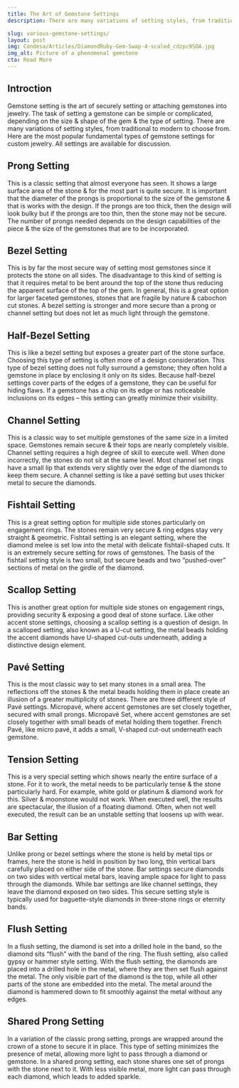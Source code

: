```yaml
---
title: The Art of Gemstone Settings
description: There are many variations of setting styles, from traditional to modern. Here is the most popular of the various gemstone settings available.

slug: various-gemstone-settings/
layout: post
img: Condesa/Articles/DiamondRuby-Gem-Swap-4-scaled_cdzpc9SOA.jpg
img_alt: Picture of a phenomenal gemstone
cta: Read More
---
```

## Introction
Gemstone setting is the art of securely setting or attaching gemstones into jewelry. The task of setting a gemstone can be simple or complicated, depending on the size & shape of the gem & the type of setting. There are many variations of setting styles, from traditional to modern to choose from. Here are the most popular fundamental types of gemstone settings for custom jewelry. All settings are available for discussion.

## Prong Setting
This is a classic setting that almost everyone has seen. It shows a large surface area of the stone & for the most part is quite secure.
It is important that the diameter of the prongs is proportional to the size of the gemstone & that is works with the design.
If the prongs are too thick, then the design will look bulky but if the prongs are too thin, then the stone may not be secure. The number of prongs needed depends on the design capabilities of the piece & the size of the gemstones that are to be incorporated.

## Bezel Setting
This is by far the most secure way of setting most gemstones since it protects the stone on all sides.
The disadvantage to this kind of setting is that it requires metal to be bent around the top of the stone thus reducing the apparent surface of the top of the gem.
In general, this is a great option for larger faceted gemstones, stones that are fragile by nature & cabochon cut stones. A bezel setting is stronger and more secure than a prong or channel setting but does not let as much light through the gemstone.

## Half-Bezel Setting
This is like a bezel setting but exposes a greater part of the stone surface. Choosing this type of setting is often more of a design consideration.
This type of bezel setting does not fully surround a gemstone; they often hold a gemstone in place by enclosing it only on its sides.
Because half-bezel settings cover parts of the edges of a gemstone, they can be useful for hiding flaws. If a gemstone has a chip on its edge or has noticeable inclusions on its edges – this setting can greatly minimize their visibility.

## Channel Setting
This is a classic way to set multiple gemstones of the same size in a limited space. Gemstones remain secure & their tops are nearly completely visible.
Channel setting requires a high degree of skill to execute well. When done incorrectly, the stones do not sit at the same level.
Most channel set rings have a small lip that extends very slightly over the edge of the diamonds to keep them secure. A channel setting is like a pavé setting but uses thicker metal to secure the diamonds.

## Fishtail Setting
This is a great setting option for multiple side stones particularly on engagement rings. The stones remain very secure & ring edges stay very straight & geometric.
Fishtail setting is an elegant setting, where the diamond melee is set low into the metal with delicate fishtail-shaped cuts. It is an extremely secure setting for rows of gemstones.
The basis of the fishtail setting style is two small, but secure beads and two “pushed-over” sections of metal on the girdle of the diamond.

## Scallop Setting
This is another great option for multiple side stones on engagement rings, providing security & exposing a good deal of stone surface.
Like other accent stone settings, choosing a scallop setting is a question of design. In a scalloped setting, also known as a U-cut setting, the metal beads holding the accent diamonds have U-shaped cut-outs underneath, adding a distinctive design element.

## Pavé Setting
This is the most classic way to set many stones in a small area. The reflections off the stones & the metal beads holding them in place create an illusion of a greater multiplicity of stones.
There are three different style of Pavé settings. Micropavé, where accent gemstones are set closely together, secured with small prongs.
Micropavé Set, where accent gemstones are set closely together with small beads of metal holding them together. French Pavé, like micro pavé, it adds a small, V-shaped cut-out underneath each gemstone.

## Tension Setting
This is a very special setting which shows nearly the entire surface of a stone. For it to work, the metal needs to be particularly tense & the stone particularly hard.
For example, white gold or platinum & diamond work for this. Silver & moonstone would not work. When executed well, the results are spectacular, the illusion of a floating diamond. Often, when not well executed, the result can be an unstable setting that loosens up with wear.

## Bar Setting
Unlike prong or bezel settings where the stone is held by metal tips or frames, here the stone is held in position by two long, thin vertical bars carefully placed on either side of the stone. Bar settings secure diamonds on two sides with vertical metal bars, leaving ample space for light to pass through the diamonds.
While bar settings are like channel settings, they leave the diamond exposed on two sides. This secure setting style is typically used for baguette-style diamonds in three-stone rings or eternity bands.

## Flush Setting
In a flush setting, the diamond is set into a drilled hole in the band, so the diamond sits “flush” with the band of the ring. The flush setting, also called gypsy or hammer style setting.
With the flush setting, the diamonds are placed into a drilled hole in the metal, where they are then set flush against the metal. The only visible part of the diamond is the top, while all other parts of the stone are embedded into the metal. The metal around the diamond is hammered down to fit smoothly against the metal without any edges.

## Shared Prong Setting
In a variation of the classic prong setting, prongs are wrapped around the crown of a stone to secure it in place. This type of setting minimizes the presence of metal, allowing more light to pass through a diamond or gemstone. In a shared prong setting, each stone shares one set of prongs with the stone next to it. With less visible metal, more light can pass through each diamond, which leads to added sparkle.

